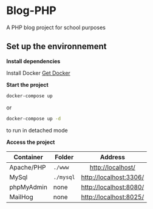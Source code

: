# Blog-PHP
A PHP blog project for school purposes
## Set up the environnement
**Install dependencies**

Install Docker
[Get Docker](https://docs.docker.com/get-docker/)

**Start the project**
```sh
docker-compose up
```
or 
```sh
docker-compose up -d
```
to run in detached mode

**Access the project**

| Container     | Folder        | Address                                          |
| ------------- | ------------- |:------------------------------------------------:|
| Apache/PHP    | ``./www``     | [http://localhost/](http://localhost/)           |
| MySql         | ``./mysql``   | [http://localhost:3306/](http://localhost:3306/) |
| phpMyAdmin    | none          | [http://localhost:8080/](http://localhost:8080/) |
| MailHog       | none          | [http://localhost:8025/](http://localhost:8025/) |